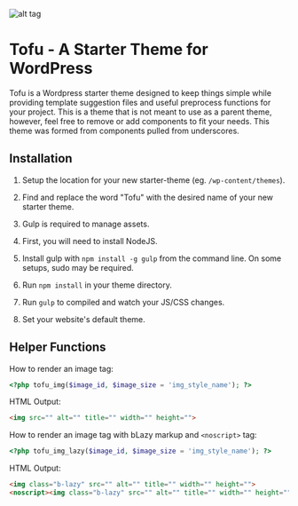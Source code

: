 ![alt tag](https://github.com/proeung/tofu/blob/master/screenshot.png?raw=true)

# Tofu - A Starter Theme for WordPress #

Tofu is a Wordpress starter theme designed to keep things simple while providing template suggestion files and useful preprocess functions for your project. This is a theme that is not meant to use as a parent theme, however, feel free to remove or add components to fit your needs. This theme was formed from components pulled from underscores.


## Installation ##

1. Setup the location for your new starter-theme (eg. `/wp-content/themes`).

2. Find and replace the word "Tofu" with the desired name of your new starter theme.

3. Gulp is required to manage assets.

4. First, you will need to install NodeJS.

5. Install gulp with `npm install -g gulp` from the command line. On some setups, sudo may be required.

6. Run `npm install` in your theme directory.

7. Run `gulp` to compiled and watch your JS/CSS changes.

8. Set your website's default theme.

## Helper Functions ##

How to render an image tag:

```php
<?php tofu_img($image_id, $image_size = 'img_style_name'); ?>
```

HTML Output:
``` html
<img src="" alt="" title="" width="" height="">
```

How to render an image tag with bLazy markup and `<noscript>` tag:

```php
<?php tofu_img_lazy($image_id, $image_size = 'img_style_name'); ?>
```

HTML Output:
``` html
<img class="b-lazy" src="" alt="" title="" width="" height=""> 
<noscript><img class="b-lazy" src="" alt="" title="" width="" height=""></noscript>
```
